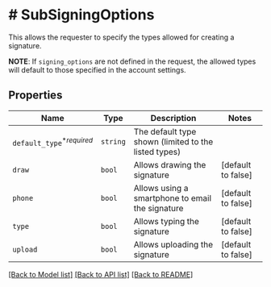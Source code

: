 # # SubSigningOptions

This allows the requester to specify the types allowed for creating a signature.

**NOTE**: If `signing_options` are not defined in the request, the allowed types will default to those specified in the account settings.

## Properties

Name | Type | Description | Notes
------------ | ------------- | ------------- | -------------
| `default_type`<sup>*_required_</sup> | ```string``` |  The default type shown (limited to the listed types)  |  |
| `draw` | ```bool``` |  Allows drawing the signature  |  [default to false] |
| `phone` | ```bool``` |  Allows using a smartphone to email the signature  |  [default to false] |
| `type` | ```bool``` |  Allows typing the signature  |  [default to false] |
| `upload` | ```bool``` |  Allows uploading the signature  |  [default to false] |

[[Back to Model list]](../../README.md#models) [[Back to API list]](../../README.md#endpoints) [[Back to README]](../../README.md)
